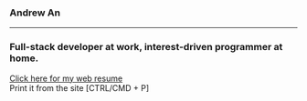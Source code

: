 ### Andrew An
-------
### Full-stack developer at work, interest-driven programmer at home.

[Click here for my web resume]  
Print it from the site [CTRL/CMD + P]


[Click here for my web resume]: https://ys27.github.io/react-resume